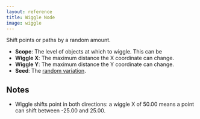```yaml
---
layout: reference
title: Wiggle Node
image: wiggle
---
```

Shift points or paths by a random amount.

* **Scope**: The level of objects at which to wiggle. This can be 
* **Wiggle X**: The maximum distance the X coordinate can change.
* **Wiggle Y**: The maximum distance the Y coordinate can change.
* **Seed**: The [random variation](../using/randomness.html).

Notes
-----
* Wiggle shifts point in both directions: a wiggle X of 50.00 means a point can shift between -25.00 and 25.00.
